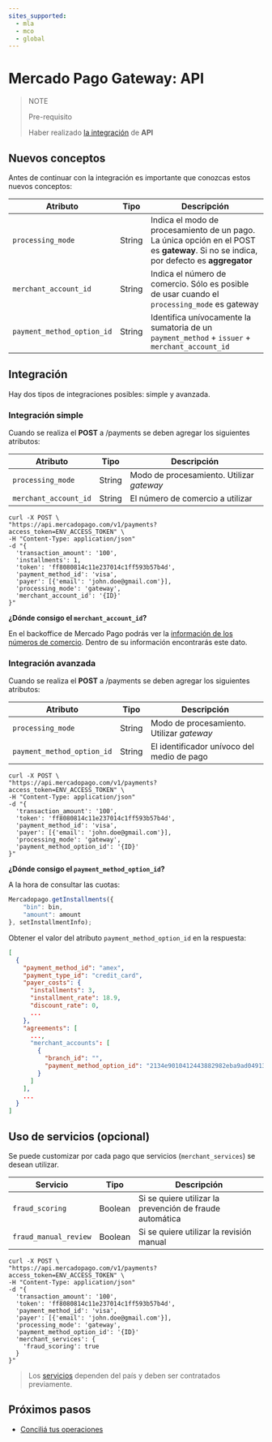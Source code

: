 ```yaml
---
sites_supported:
  - mla
  - mco
  - global
---
```


# Mercado Pago Gateway: API

> NOTE
>
> Pre-requisito
>
> Haber realizado [la integración](/guides/payments/api/introduction.es.md) de **API**

## Nuevos conceptos

Antes de continuar con la integración es importante que conozcas estos nuevos conceptos:

|Atributo|Tipo|Descripción|
|---|---|---|
|`processing_mode`| String | Indica el modo de procesamiento de un pago. La única opción en el POST es **gateway**. Si no se indica, por defecto es **aggregator**|
|`merchant_account_id`| String | Indica el número de comercio. Sólo es posible de usar cuando el `processing_mode` es gateway |
|`payment_method_option_id`| String | Identifica unívocamente la sumatoria de un `payment_method` + `issuer` + `merchant_account_id`| 

## Integración

Hay dos tipos de integraciones posibles: simple y avanzada.

### Integración simple

Cuando se realiza el **POST** a /payments se deben agregar los siguientes atributos:

|Atributo|Tipo|Descripción|
|---|---|---|
|`processing_mode`|String|Modo de procesamiento. Utilizar _gateway_|
|`merchant_account_id`| String| El número de comercio a utilizar|

```curl
curl -X POST \
"https://api.mercadopago.com/v1/payments?access_token=ENV_ACCESS_TOKEN" \
-H "Content-Type: application/json"
-d "{
  'transaction_amount': '100',
  'installments': 1,
  'token': 'ff8080814c11e237014c1ff593b57b4d',
  'payment_method_id': 'visa',
  'payer': [{'email': 'john.doe@gmail.com'}],
  'processing_mode': 'gateway',
  'merchant_account_id': '{ID}'
}"
```

**¿Dónde consigo el `merchant_account_id`?**

En el backoffice de Mercado Pago podrás ver la [información de los números de comercio](/guides/gateway/configuration.es.md). Dentro de su información encontrarás este dato.

### Integración avanzada

Cuando se realiza el **POST** a /payments se deben agregar los siguientes atributos:

|Atributo|Tipo|Descripción|
|---|---|---|
|`processing_mode`|String|Modo de procesamiento. Utilizar _gateway_|
|`payment_method_option_id`| String| El identificador unívoco del medio de pago|

```curl
curl -X POST \
"https://api.mercadopago.com/v1/payments?access_token=ENV_ACCESS_TOKEN" \
-H "Content-Type: application/json"
-d "{
  'transaction_amount': '100',
  'token': 'ff8080814c11e237014c1ff593b57b4d',
  'payment_method_id': 'visa',
  'payer': [{'email': 'john.doe@gmail.com'}],
  'processing_mode': 'gateway',
  'payment_method_option_id': '{ID}'
}"
```

**¿Dónde consigo el `payment_method_option_id`?**

A la hora de consultar las cuotas:

```javascript
Mercadopago.getInstallments({
    "bin": bin,
    "amount": amount
}, setInstallmentInfo);
```

Obtener el valor del atributo `payment_method_option_id` en la respuesta:

```json
[
  {
    "payment_method_id": "amex",
    "payment_type_id": "credit_card",
    "payer_costs": {
      "installments": 3,
      "installment_rate": 18.9,
      "discount_rate": 0,
      ...
    },
    "agreements": [
      ...,
      "merchant_accounts": [
        {
          "branch_id": "",
          "payment_method_option_id": "2134e9010412443882982eba9ad04913"
        }
      ]
    ],
    ...
  }
]
```

## Uso de servicios (opcional)

Se puede customizar por cada pago que servicios (`merchant_services`) se desean utilizar.

|Servicio|Tipo|Descripción|
|---|---|---|
|`fraud_scoring`|Boolean| Si se quiere utilizar la prevención de fraude automática|
|`fraud_manual_review`| Boolean| Si se quiere utilizar la revisión manual |

```curl
curl -X POST \
"https://api.mercadopago.com/v1/payments?access_token=ENV_ACCESS_TOKEN" \
-H "Content-Type: application/json"
-d "{
  'transaction_amount': '100',
  'token': 'ff8080814c11e237014c1ff593b57b4d',
  'payment_method_id': 'visa',
  'payer': [{'email': 'john.doe@gmail.com'}],
  'processing_mode': 'gateway',
  'payment_method_option_id': '{ID}'
  'merchant_services': {
    'fraud_scoring': true
  }
}"
```

> Los [servicios](/localization/gateway.es.md) dependen del país y deben ser contratados previamente.

## Próximos pasos

* [Conciliá tus operaciones](/guides/gateway/reconciliation.es.md)